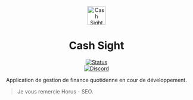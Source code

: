 <div align="center">
	<img src="https://avatars.githubusercontent.com/u/170715457?s=400&u=783cf2fd86f81d52ae4fc0c87f7cac07f925d473&v=4" alt="Cash Sight logo" width="50px" />
</div>
<div align="center">
    <h1>Cash Sight</h1>
    <a href="https://cashsight.fr/"> <img alt ="Status" src="https://img.shields.io/badge/Status-Beta%20privé-EFCB8C?style=for-the-badge"> </a>
    <br/>
    <a href="https://discord.gg/MM2b7kWjde"><img alt="Discord" src="https://img.shields.io/discord/1201514411559505961?color=blue&labelColor=292929&label=chat%20-%20discord&logo=discord&style=for-the-badge" /></a>
    <br/>
    <p>Application de gestion de finance quotidenne en cour de développement.</p>
</div>

> Je vous remercie
Horus - SEO.
